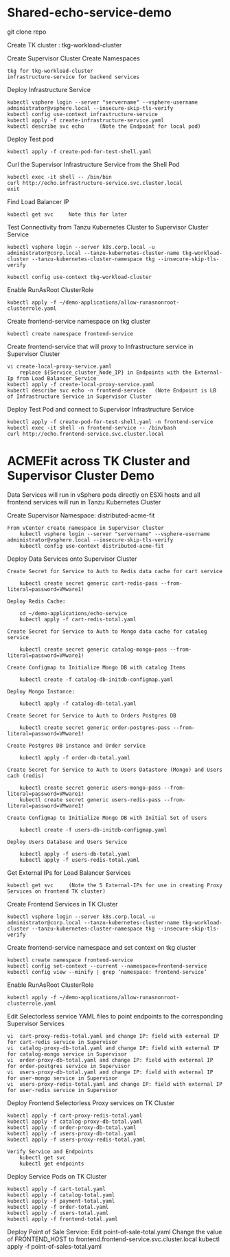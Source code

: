 # Shared-echo-service-demo 

git clone repo

Create TK cluster : tkg-workload-cluster

 Create Supervisor Cluster Create Namespaces

    tkg for tkg-workload-cluster
    infrastructure-service for backend services

 Deploy Infrastructure Service

    kubectl vsphere login --server "servername" --vsphere-username administrator@vsphere.local --insecure-skip-tls-verify
    kubectl config use-context infrastructure-service
    kubectl apply -f create-infrastructure-service.yaml
    kubectl describe svc echo     (Note the Endpoint for local pod)
    
 Deploy Test pod

    kubectl apply -f create-pod-for-test-shell.yaml
    
 Curl the Supervisor Infrastructure Service from the Shell Pod

    kubectl exec -it shell -- /bin/bin
    curl http://echo.infrastructure-service.svc.cluster.local
    exit
    
 Find Load Balancer IP

    kubectl get svc     Note this for later
    
 Test Connectivity from Tanzu Kubernetes Cluster to Supervisor Cluster Service

    kubectl vsphere login --server k8s.corp.local -u administrator@corp.local --tanzu-kubernetes-cluster-name tkg-workload-cluster --tanzu-kubernetes-cluster-namespace tkg --insecure-skip-tls-verify

    kubectl config use-context tkg-workload-cluster
    
 Enable RunAsRoot ClusterRole

    kubectl apply -f ~/demo-applications/allow-runasnonroot-clusterrole.yaml

 Create frontend-service namespace on tkg cluster

    kubectl create namespace frontend-service

 Create frontend-service that will proxy to Infrastructure service in Supervisor Cluster
    
    vi create-local-proxy-service.yaml
        replace ${Service_cluster_Node_IP} in Endpoints with the External-Ip from Load Balancer Service 
    kubectl apply -f create-local-proxy-service.yaml
    kubectl describe svc echo -n frontend-service   (Note Endpoint is LB of Infrastructure Service in Supervisor Cluster
    
 Deploy Test Pod and connect to Supervisor Infrastructure Service

    kubectl apply -f create-pod-for-test-shell.yaml -n frontend-service
    kubectl exec -it shell -n frontend-service -- /bin/bash
    curl http://echo.frontend-service.svc.cluster.local
    
    
    
# ACMEFit across TK Cluster and Supervisor Cluster Demo

Data Services will run in vSphere pods directly on ESXi hosts and all frontend services will run in Tanzu Kubernetes Cluster


 Create Supervisor Namespace:  distributed-acme-fit

    From vCenter create namespace in Supervisor Cluster
        kubectl vsphere login --server "servername" --vsphere-username administrator@vsphere.local --insecure-skip-tls-verify
        kubectl config use-context distributed-acme-fit
        
 Deploy Data Services onto Supervisor Cluster

    Create Secret for Service to Auth to Redis data cache for cart service
    
	    kubectl create secret generic cart-redis-pass --from-literal=password=VMware1!

    Deploy Redis Cache:

	    cd ~/demo-applications/echo-service
	    kubectl apply -f cart-redis-total.yaml
        
    Create Secret for Service to Auth to Mongo data cache for catalog service
    
	    kubectl create secret generic catalog-mongo-pass --from-literal=password=VMware1!

    Create Configmap to Initialize Mongo DB with catalog Items
    
	    kubectl create -f catalog-db-initdb-configmap.yaml

    Deploy Mongo Instance:
    
	    kubectl apply -f catalog-db-total.yaml
        
    Create Secret for Service to Auth to Orders Postgres DB
    
	    kubectl create secret generic order-postgres-pass --from-literal=password=VMware1!

    Create Postgres DB instance and Order service
    
	    kubectl apply -f order-db-total.yaml
        
    Create Secret for Service to Auth to Users Datastore (Mongo) and Users cach (redis)
    
	    kubectl create secret generic users-mongo-pass --from-literal=password=VMware1!
	    kubectl create secret generic users-redis-pass --from-literal=password=VMware1!

    Create Configmap to Initialize Mongo DB with Initial Set of Users
    
	    kubectl create -f users-db-initdb-configmap.yaml

    Deploy Users Database and Users Service
    
	    kubectl apply -f users-db-total.yaml
	    kubectl apply -f users-redis-total.yaml
	    
Get External IPs for Load Balancer Services

	kubectl get svc     (Note the 5 External-IPs for use in creating Proxy Services on frontend TK cluster)
        
Create Frontend Services in TK Cluster

    kubectl vsphere login --server k8s.corp.local -u administrator@corp.local --tanzu-kubernetes-cluster-name tkg-workload-cluster --tanzu-kubernetes-cluster-namespace tkg --insecure-skip-tls-verify
    
 Create frontend-service namespace and set context on tkg cluster

    kubectl create namespace frontend-service
    kubectl config set-context --current --namespace=frontend-service
    kubectl config view --minify | grep ‘namespace: frontend-service’
    
 Enable RunAsRoot ClusterRole

    kubectl apply -f ~/demo-applications/allow-runasnonroot-clusterrole.yaml
    
Edit Selectorless service YAML files to point endpoints to the corresponding Supervisor Services
 
 	vi	cart-proxy-redis-total.yaml and change IP: field with external IP for cart-redis service in Supervisor
	vi 	catalog-proxy-db-total.yaml and change IP: field with external IP for catalog-mongo service in Supervisor
	vi	order-proxy-db-total.yaml and change IP: field with external IP for order-postgres service in Supervisor
	vi	users-proxy-db-total.yaml and change IP: field with external IP for user-mongo service in Supervisor
	vi	users-proxy-redis-total.yaml and change IP: field with external IP for user-redis service in Supervisor
	
Deploy Frontend Selectorless Proxy services on TK Cluster

	kubectl apply -f cart-proxy-redis-total.yaml
	kubectl apply -f catalog-proxy-db-total.yaml
	kubectl apply -f order-proxy-db-total.yaml
	kubectl apply -f users-proxy-db-total.yaml
	kubectl apply -f users-proxy-redis-total.yaml
	
	Verify Service and Endpoints
		kubectl get svc
		kubectl get endpoints

Deploy Service Pods on TK Cluster

	kubectl apply -f cart-total.yaml
	kubectl apply -f catalog-total.yaml
	kubectl apply -f payment-total.yaml
	kubectl apply -f order-total.yaml
	kubectl apply -f users-total.yaml
	kubectl apply -f frontend-total.yaml

Deploy Point of Sale Service:
	Edit point-of-sale-total.yaml
	Change the value of FRONTEND_HOST to frontend.frontend-service.svc.cluster.local
	kubectl apply -f point-of-sales-total.yaml

 
    
 

 
